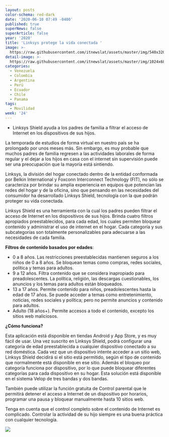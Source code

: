 ```yaml
---
layout: posts
color-schema: red-dark
date: '2020-06-10 07:49 -0400'
published: true
superNews: false
superArticle: false
year: '2020'
title: 'Linksys protege la vida conectada '
image: >-
  https://raw.githubusercontent.com/itnewslat/assets/master/img/540x320/Conectados-en-familia-p.jpg
detail-image: >-
  https://raw.githubusercontent.com/itnewslat/assets/master/img/1024x680/Conectados-en-familia-g.jpg
categories:
  - Venezuela
  - Colombia
  - Argentina
  - Perú
  - Ecuador
  - Chile
  - Panama
tags:
  - Movilidad
week: '24'
---
```

- Linksys Shield ayuda a los padres de familia a filtrar el acceso de Internet en los dispositivos de sus hijos.

La temporada de estudios de forma virtual en nuestro país se ha prolongado por unos meses más. Sin embargo, es muy probable que muchos padres de familia regresen a las actividades laborales de forma regular y el dejar a los hijos en casa con el internet sin supervisión puede ser una preocupación que la mayoría está sintiendo.

Linksys, la división del hogar conectado dentro de la entidad conformada por Belkin International y Foxconn Interconnect Technology (FIT), no sólo se caracteriza por brindar su amplia experiencia en equipos que potencian las redes del hogar y de la oficina, sino que pensando en las necesidades del consumidor ha desarrollado Linksys Shield, tecnología con la que podrán proteger su vida conectada. 

Linksys Shield es una herramienta con la cual los padres pueden filtrar el acceso de Internet en los dispositivos de sus hijos.  Brinda cuatro filtros apropiados preestablecidos, para cada edad, los cuales permiten bloquear contenido y administrar el uso de internet en el hogar. Cada categoría y sus subcategorías son totalmente personalizables para adecuarse a las necesidades de cada familia.  

**Filtros de contenido basados por edades**:

- 0 a 8 años. Las restricciones preestablecidas mantienen seguros a los niños de 0 a 8 años. Se bloquean temas como compras, redes sociales, política y temas para adultos.
- 9 a 12 años. Filtra contenido que se considera inapropiado para preadolescentes. La política, religión, las descargas cuestionables, los anuncios y los temas para adultos están bloqueados.
- 13 a 17 años. Permite contenido para niños, preadolescentes hasta la edad de 17 años. Se puede acceder a temas como entretenimiento, noticias, redes sociales y política; pero no permite anuncios y contenido para adultos.
- Adulto (18 años+). Permite accesos a todo el contenido, excepto los sitios web maliciosos.

**¿Cómo funciona?**

Esta aplicación está disponible en tiendas Android y App Store, y es muy fácil de usar. Una vez suscrito en Linksys Shield, podrá configurar una categoría de edad preestablecida a cualquier dispositivo conectado a su red doméstica. Cada vez que un dispositivo intente acceder a un sitio web, Linksys Shield decidirá si el sitio está permitido, según el tipo de contenido que normalmente está disponible en ese sitio.  Además el bloqueo por categoría funciona por dispositivo, por lo que puede bloquear diferentes categorías para cada dispositivo en su hogar. Esta solución está disponible en el sistema Velop de tres bandas y dos bandas.

También puede utilizar la función gratuita de Control parental que le permitirá detener el acceso a Internet de un dispositivo por horarios, programar una pausa y bloquear manualmente hasta 10 sitios web.

Tenga en cuenta que el control completo sobre el contenido de Internet es complicado.  Controlar la actividad de su hijo siempre es una buena práctica con cualquier tecnología.

<img src="https://tracker.metricool.com/c3po.jpg?hash=56f88a41e39ab42c063cc51676587a04"/>